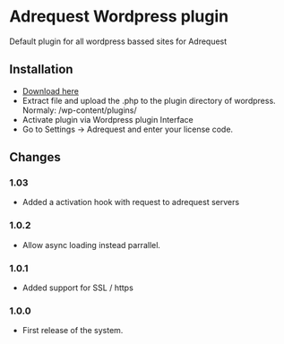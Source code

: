 # Adrequest Wordpress plugin

Default plugin for all wordpress bassed sites for Adrequest

## Installation

-   [Download here](https://github.com/minoto/adrequest-wordpress/archive/master.zip)
-   Extract file and upload the .php to the plugin directory of wordpress.
Normaly: /wp-content/plugins/
-   Activate plugin via Wordpress plugin Interface
-   Go to Settings -> Adrequest and enter your license code.

## Changes
### 1.03
-	Added a activation hook with request to adrequest servers

### 1.0.2
-   Allow async loading instead parrallel.

### 1.0.1
-   Added support for SSL / https

### 1.0.0 
-   First release of the system.

